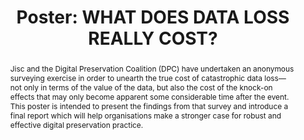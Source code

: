 ---
abstract: Jisc and the Digital Preservation Coalition (DPC) have undertaken an anonymous
  surveying exercise in order to unearth the true cost of catastrophic data loss—not
  only in terms of the value of the data, but also the cost of the knock-on effects
  that may only become apparent some considerable time after the event. This poster
  is intended to present the findings from that survey and introduce a final report
  which will help organisations make a stronger case for robust and effective digital
  preservation practice.
creators:
- Stokes, Paul
date: null
document_url: https://az659834.vo.msecnd.net/eventsairwesteuprod/production-inconference-public/b1fe8e2172b14e62b5dc817c3ba84fd5
grand_parent: iPRES
institutions:
- Jisc
keywords:
- sustainability
- cost
- value
- risk
- loss
landing_page_url: null
language: eng
layout: publication
license: CC-BY 4.0 International
notes_url: null
parent: iPRES 2022
publication_type: poster
size: null
slides_url: null
source_name: iPRES
title: 'Poster: WHAT DOES DATA LOSS REALLY COST? '
year: 2022
---